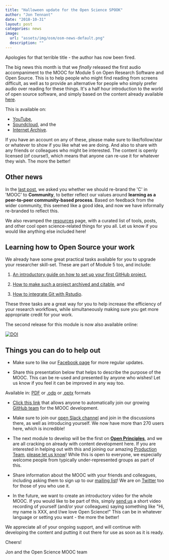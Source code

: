 ```yaml
---
title: "Halloween update for the Open Science SPOOK"
author: "Jon Tennant"
date: "2018-10-31"
layout: post
categories: news 
image: 
  url: "assets/img/osm/osm-news-default.png"
  description: ""
---
```


Apologies for that terrible title - the author has now been fired.

The big news this month is that we *finally* released the first audio accompaniment to the MOOC for Module 5 on Open Research Software and Open Source. This is to help people who might find reading from screens difficult, as well as to provide an alternative for people who simply prefer audio over reading for these things. It's a half hour introduction to the world of open source software, and simply based on the content already available [here](https://github.com/OpenScienceMOOC/Module-5-Open-Research-Software-and-Open-Source/tree/master/content_development#in-markdown-format).

This is available on:

* [YouTube](https://www.youtube.com/watch?v=BHrOEmKk5zM),
* [Soundcloud](https://soundcloud.com/open-science-mooc/module-5-open-source-and-open-research-software), and the 
* [Internet Archive](https://archive.org/details/OpenScienceMOOCModule5).

If you have an account on any of these, please make sure to like/follow/star or whatever to show if you like what we are doing. And also to share with any friends or colleagues who might be interested. The content is openly licensed (of course!), which means that anyone can re-use it for whatever they wish. The more the better!

## Other news

In the [last post](https://opensciencemooc.eu/uncategorized/2018/09/12/september-update/), we asked you whether we should re-brand the 'C' in 'MOOC' to **Community**, to better reflect our values around **learning as a peer-to-peer community-based process**. Based on feedback from the wider community, this seemed like a good idea, and now we have informally re-branded to reflect this.

We also revamped the [resources](https://opensciencemooc.eu/resources/) page, with a curated list of tools, posts, and other cool open science-related things for you all. Let us know if you would like anything else included here!

## Learning how to Open Source your work

We already have some great practical tasks available for you to upgrade your researcher skill-set. These are part of Module 5 too, and include: 

1. [An introductory guide on how to set up your first GitHub project](https://github.com/OpenScienceMOOC/Module-5-Open-Research-Software-and-Open-Source/blob/master/content_development/Task_1.md),

2. [How to make such a project archived and citable](https://github.com/OpenScienceMOOC/Module-5-Open-Research-Software-and-Open-Source/blob/master/content_development/Task_2.md), and

3. [How to integrate Git with Rstudio](https://github.com/OpenScienceMOOC/Module-5-Open-Research-Software-and-Open-Source/blob/master/content_development/Task_3.md).

These three tasks are a great way for you to help increase the efficiency of your research workflows, while simultaneously making sure you get more appropriate credit for your work.

The second release for this module is now also available online:

[![DOI](https://zenodo.org/badge/DOI/10.5281/zenodo.1434288.svg)](https://doi.org/10.5281/zenodo.1434288)

## Things you can do to help out

* Make sure to like our [Facebook page](https://www.facebook.com/OpenScienceMOOC/) for more regular updates.

* Share this presentation below that helps to describe the purpose of the MOOC. This can be re-used and presented by anyone who wishes! Let us know if you feel it can be improved in any way too.

<p align="center">
<object type="application/pdf"
    data="{{ "assets/pdf/MOOC_presentation.pdf" | relative_url }}"
    width="640"
    height="400">
</object>
</p>

<p align="center">
<footer>Available in: <a href="https://github.com/OpenScienceMOOC/Main/blob/master/MOOC_presentation.pdf">PDF</a> or <a href="https://github.com/OpenScienceMOOC/Main/blob/master/MOOC_presentation.odp">.odp</a> or <a href="https://github.com/OpenScienceMOOC/Main/blob/master/MOOC_presentation.pptx">.pptx</a> formats </footer>
</p>

* [Click this link](https://open-science-mooc-invite.herokuapp.com/) that allows anyone to automatically join our growing [GitHub team](https://github.com/orgs/OpenScienceMOOC/people) for the MOOC development.

* Make sure to join our [open Slack channel](https://openmooc-ers-slackin.herokuapp.com/) and join in the discussions there, as well as introducing yourself. We now have more than 270 users here, which is incredible! 

* The next module to develop will be the first on [**Open Principles**](https://github.com/OpenScienceMOOC/Module-1-Open-Principles), and we are all cracking on already with content development here. If you are interested in helping out with this and joining our amazing [Production Team](https://opensciencemooc/people/#production), [please let us know](mailto:info@opensciencemooc.eu)! While this is open to everyone, we especially welcome people from typically under-represented groups as part of this.

* Share information about the MOOC with your friends and colleagues, including asking them to sign up to our [mailing list](https://opensciencemooc/contact/)! We are on [Twitter](https://twitter.com/OpenScienceMOOC) too for those of you who use it.

* In the future, we want to create an introductory video for the whole MOOC. If you would like to be part of this, simply [send us](mailto:info@opensciencemooc.eu) a short video recording of yourself (and/or your colleagues) saying something like "Hi, my name is XXX, and I/we love Open Science!" This can be in whatever language or setting you want - the more the better! 

We appreciate all of your ongoing support, and will continue with developing the content and putting it out there for use as soon as it is ready.

Cheers!

Jon and the Open Science MOOC team
